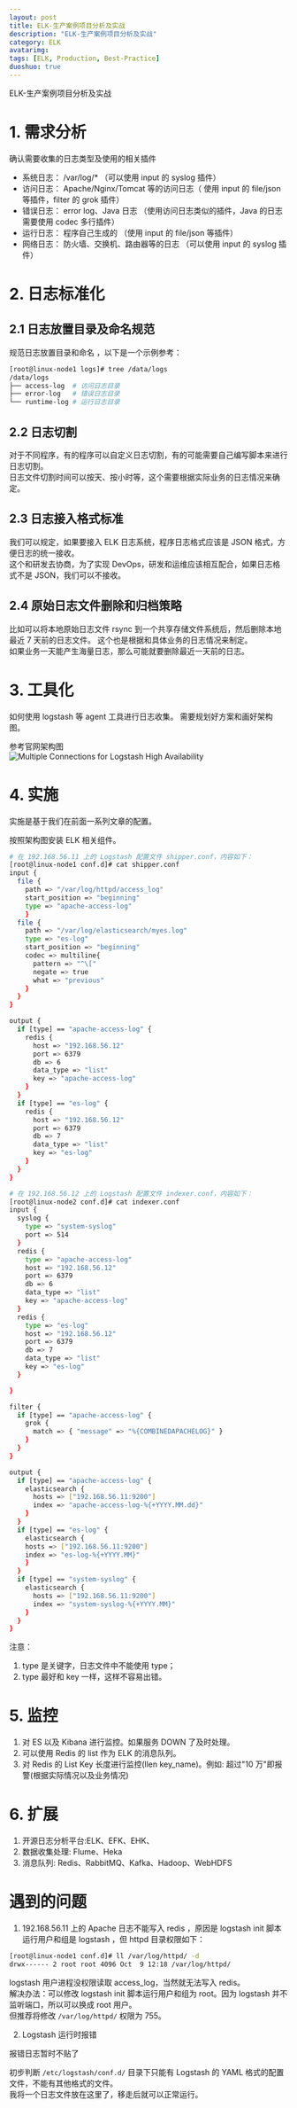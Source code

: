 ```yaml
---
layout: post
title: ELK-生产案例项目分析及实战
description: "ELK-生产案例项目分析及实战"
category: ELK
avatarimg:
tags: [ELK, Production, Best-Practice]
duoshuo: true
---
```



ELK-生产案例项目分析及实战


# 1. 需求分析

确认需要收集的日志类型及使用的相关插件

* 系统日志： /var/log/* （可以使用 input 的 syslog 插件）
* 访问日志： Apache/Nginx/Tomcat 等的访问日志（ 使用 input 的 file/json 等插件，filter 的 grok 插件）
* 错误日志： error log、Java 日志 （使用访问日志类似的插件，Java 的日志需要使用 codec 多行插件）
* 运行日志： 程序自己生成的 （使用 input 的 file/json 等插件）
* 网络日志： 防火墙、交换机、路由器等的日志 （可以使用 input 的 syslog 插件）

# 2. 日志标准化

## 2.1 日志放置目录及命名规范

规范日志放置目录和命名 ，以下是一个示例参考：  

```bash
[root@linux-node1 logs]# tree /data/logs
/data/logs
├── access-log	# 访问日志目录
├── error-log	# 错误日志目录
└── runtime-log	# 运行日志目录
```    

## 2.2 日志切割

对于不同程序，有的程序可以自定义日志切割，有的可能需要自己编写脚本来进行日志切割。  
日志文件切割时间可以按天、按小时等，这个需要根据实际业务的日志情况来确定。

## 2.3 日志接入格式标准

我们可以规定，如果要接入 ELK 日志系统，程序日志格式应该是 JSON 格式，方便日志的统一接收。  
这个和研发去协商，为了实现 DevOps，研发和运维应该相互配合，如果日志格式不是 JSON，我们可以不接收。

## 2.4 原始日志文件删除和归档策略

比如可以将本地原始日志文件 rsync 到一个共享存储文件系统后，然后删除本地最近 7 天前的日志文件。
这个也是根据和具体业务的日志情况来制定。  
如果业务一天能产生海量日志，那么可能就要删除最近一天前的日志。  


# 3. 工具化

如何使用 logstash 等 agent 工具进行日志收集。
需要规划好方案和画好架构图。

参考官网架构图  
![Multiple Connections for Logstash High Availability](https://www.elastic.co/guide/en/logstash/current/static/images/deploy_6.png)    


# 4. 实施

实施是基于我们在前面一系列文章的配置。

按照架构图安装 ELK 相关组件。


```bash
# 在 192.168.56.11 上的 Logstash 配置文件 shipper.conf，内容如下：
[root@linux-node1 conf.d]# cat shipper.conf
input {
  file {
    path => "/var/log/httpd/access_log"
    start_position => "beginning"
    type => "apache-access-log"
    }
  file {
    path => "/var/log/elasticsearch/myes.log"
    type => "es-log"
    start_position => "beginning"
    codec => multiline{
      pattern => "^\["
      negate => true
      what => "previous"
    }
  }
}

output {
  if [type] == "apache-access-log" {
    redis {
      host => "192.168.56.12"
      port => 6379
      db => 6
      data_type => "list"
      key => "apache-access-log"
    }
  }
  if [type] == "es-log" {
    redis {
      host => "192.168.56.12"
      port => 6379
      db => 7
      data_type => "list"
      key => "es-log"
    }
  }
}


```    

```bash
# 在 192.168.56.12 上的 Logstash 配置文件 indexer.conf，内容如下：
[root@linux-node2 conf.d]# cat indexer.conf
input {
  syslog {
    type => "system-syslog"
    port => 514
  }
  redis {
    type => "apache-access-log"
    host => "192.168.56.12"
    port => 6379
    db => 6
    data_type => "list"
    key => "apache-access-log"
  }
  redis {
    type => "es-log"
    host => "192.168.56.12"
    port => 6379
    db => 7
    data_type => "list"
    key => "es-log"
  }

}

filter {
  if [type] == "apache-access-log" {
    grok {
      match => { "message" => "%{COMBINEDAPACHELOG}" }
    }
  }
}

output {
  if [type] == "apache-access-log" {
    elasticsearch {
      hosts => ["192.168.56.11:9200"]
      index => "apache-access-log-%{+YYYY.MM.dd}"
    }
  }
  if [type] == "es-log" {
    elasticsearch {
    hosts => ["192.168.56.11:9200"]
    index => "es-log-%{+YYYY.MM}"
    }
  }
  if [type] == "system-syslog" {
    elasticsearch {
      hosts => ["192.168.56.11:9200"]
      index => "system-syslog-%{+YYYY.MM}"
    }
  }
}
```    
>
注意：
1. type 是关键字，日志文件中不能使用 type；
2. type 最好和 key 一样，这样不容易出错。


# 5. 监控

1. 对 ES 以及 Kibana 进行监控。如果服务 DOWN 了及时处理。
2. 可以使用 Redis 的 list 作为 ELK 的消息队列。
3. 对 Redis 的 List Key 长度进行监控(llen key_name)。例如: 超过"10 万"即报警(根据实际情况以及业务情况)   

# 6. 扩展

1. 开源日志分析平台:ELK、EFK、EHK、
2. 数据收集处理: Flume、Heka
3. 消息队列: Redis、RabbitMQ、Kafka、Hadoop、WebHDFS


# 遇到的问题

1. 192.168.56.11 上的 Apache 日志不能写入 redis ，原因是 logstash init 脚本运行用户和组是 logstash ，但 httpd 目录权限如下：

```bash
[root@linux-node1 conf.d]# ll /var/log/httpd/ -d
drwx------ 2 root root 4096 Oct  9 12:18 /var/log/httpd/
```   

logstash 用户进程没权限读取 access_log，当然就无法写入 redis。  
解决办法：可以修改 logstash init 脚本运行用户和组为 root。因为 logstash 并不监听端口，所以可以换成 root 用户。  
但推荐将修改 `/var/log/httpd/` 权限为 755。


2. Logstash 运行时报错

报错日志暂时不贴了  

初步判断 `/etc/logstash/conf.d/` 目录下只能有 Logstash 的 YAML 格式的配置文件，不能有其他格式的文件。  
我将一个日志文件放在这里了，移走后就可以正常运行。




